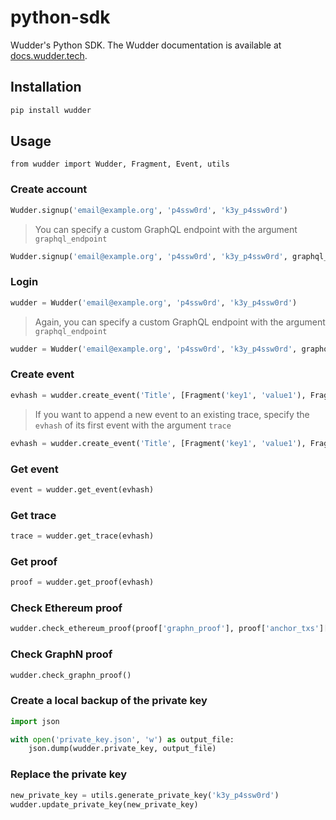 # python-sdk
Wudder's Python SDK. The Wudder documentation is available at [docs.wudder.tech](https://docs.wudder.tech/).

## Installation
```bash
pip install wudder
```

## Usage
```
from wudder import Wudder, Fragment, Event, utils
```

### Create account
```python
Wudder.signup('email@example.org', 'p4ssw0rd', 'k3y_p4ssw0rd')
```

> You can specify a custom GraphQL endpoint with the argument `graphql_endpoint`
```python
Wudder.signup('email@example.org', 'p4ssw0rd', 'k3y_p4ssw0rd', graphql_endpoint='https://api.testnet.wudder.tech/graphql/')
```

### Login
```python
wudder = Wudder('email@example.org', 'p4ssw0rd', 'k3y_p4ssw0rd')
```

> Again, you can specify a custom GraphQL endpoint with the argument `graphql_endpoint`
```python
wudder = Wudder('email@example.org', 'p4ssw0rd', 'k3y_p4ssw0rd', graphql_endpoint='https://api.testnet.wudder.tech/graphql/')
```

### Create event
```python
evhash = wudder.create_event('Title', [Fragment('key1', 'value1'), Fragment('key2', 'value2')])
```

> If you want to append a new event to an existing trace, specify the `evhash` of its first event with the argument `trace`
```python
evhash = wudder.create_event('Title', [Fragment('key1', 'value1'), Fragment('key2', 'value2')], trace='c106851cc1ce91b68254c1e82b2b5e2dbd97471ec7d7ffb6f55aeadba7683a04')
```

### Get event
```python
event = wudder.get_event(evhash)
```

### Get trace
```python
trace = wudder.get_trace(evhash)
```

### Get proof
```python
proof = wudder.get_proof(evhash)
```

### Check Ethereum proof
```python
wudder.check_ethereum_proof(proof['graphn_proof'], proof['anchor_txs']['ethereum']))
```

### Check GraphN proof
```python
wudder.check_graphn_proof()
```

### Create a local backup of the private key
```python
import json

with open('private_key.json', 'w') as output_file:
    json.dump(wudder.private_key, output_file)
```

### Replace the private key
```python
new_private_key = utils.generate_private_key('k3y_p4ssw0rd')
wudder.update_private_key(new_private_key)
```
